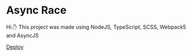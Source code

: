 # Async Race
Hi.:hand:
This project was made using NodeJS, TypeScript, SCSS, Webpack5 and AsyncJS

<a href="" md-fab>
   <md-icon class="md-24">Deploy</md-icon>
</a>
